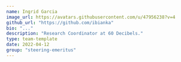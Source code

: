```yaml
---
name: Ingrid Garcia
image_url: https://avatars.githubusercontent.com/u/47956238?v=4
github_url: "https://github.com/ibianka"
bio: "..."
description: "Research Coordinator at 60 Decibels."
type: team-template
date: 2022-04-12
group: "steering-emeritus"
---
```

